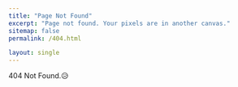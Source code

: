 ```yaml
---
title: "Page Not Found"
excerpt: "Page not found. Your pixels are in another canvas."
sitemap: false
permalink: /404.html

layout: single
---
```


404 Not Found.😥 

<script>
  var GOOG_FIXURL_LANG = 'en';
  var GOOG_FIXURL_SITE = '{{ site.url }}'
</script>
<script src="https://linkhelp.clients.google.com/tbproxy/lh/wm/fixurl.js">
</script>